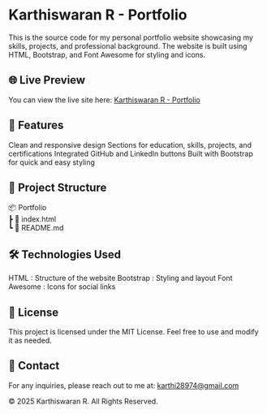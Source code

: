 # Karthiswaran R - Portfolio

This is the source code for my personal portfolio website showcasing my skills, projects, and professional background. The website is built using HTML, Bootstrap, and Font Awesome for styling and icons.

## 🌐 Live Preview
You can view the live site here: [Karthiswaran R - Portfolio](https://vlsidesginhub.netlify.app/linux)

## 🚀 Features
Clean and responsive design
  Sections for education, skills, projects, and certifications
  Integrated GitHub and LinkedIn buttons
  Built with Bootstrap for quick and easy styling

## 📂 Project Structure

📦 Portfolio   
 ┣ 📜 index.html  
 ┗ 📜 README.md   


## 🛠️ Technologies Used
  HTML : Structure of the website
  Bootstrap : Styling and layout
  Font Awesome : Icons for social links

## 📄 License
This project is licensed under the MIT License. Feel free to use and modify it as needed.

## 📧 Contact
For any inquiries, please reach out to me at: karthi28974@gmail.com


© 2025 Karthiswaran R. All Rights Reserved.
